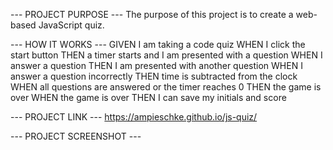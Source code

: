 --- PROJECT PURPOSE ---
The purpose of this project is to create a web-based JavaScript quiz.


--- HOW IT WORKS ---
GIVEN I am taking a code quiz
WHEN I click the start button
THEN a timer starts and I am presented with a question
WHEN I answer a question
THEN I am presented with another question
WHEN I answer a question incorrectly
THEN time is subtracted from the clock
WHEN all questions are answered or the timer reaches 0
THEN the game is over
WHEN the game is over
THEN I can save my initials and score


--- PROJECT LINK ---
https://ampieschke.github.io/js-quiz/

--- PROJECT SCREENSHOT ---